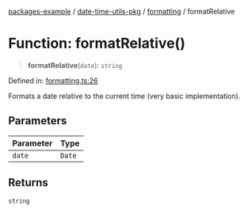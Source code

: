 [packages-example](../../../README.md) / [date-time-utils-pkg](../../README.md) / [formatting](../README.md) / formatRelative

# Function: formatRelative()

> **formatRelative**(`date`): `string`

Defined in: [formatting.ts:26](https://github.com/typedoc2md/typedoc-plugin-markdown-examples/blob/main/examples/packages/packages/date-time-utils/src/formatting.ts#L26)

Formats a date relative to the current time (very basic implementation).

## Parameters

| Parameter | Type |
| ------ | ------ |
| `date` | `Date` |

## Returns

`string`
